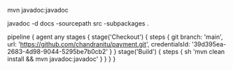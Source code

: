mvn javadoc:javadoc

javadoc -d docs -sourcepath src -subpackages .


pipeline {
    agent any
    stages {
        stage('Checkout') {
            steps {
                git branch: 'main', url: 'https://github.com/chandranitu/payment.git', credentialsId: '39d395ea-2683-4d98-9044-5295be7b0cb2'
            }
        }
        stage('Build') {
            steps {
                sh 'mvn clean install && mvn javadoc:javadoc'
            }
        }
    }
}

